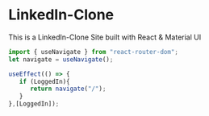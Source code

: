 # LinkedIn-Clone
This is a LinkedIn-Clone Site built with React &amp; Material UI

```javascript
import { useNavigate } from "react-router-dom";
let navigate = useNavigate();

useEffect(() => {
   if (LoggedIn){
      return navigate("/");
   }
},[LoggedIn]);

```